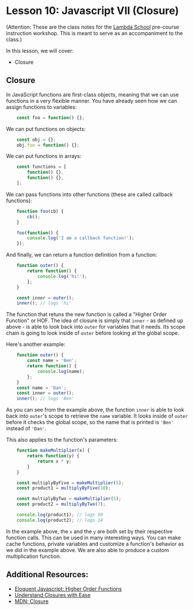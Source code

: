 # Lesson 10: Javascript VII (Closure)
(Attention: These are the class notes for the [Lambda School](http://www.lambdaschool.com) pre-course instruction workshop. This is meant to serve as an accompaniment to the class.)

In this lesson, we will cover: 

* Closure

## Closure

In JavaScript functions are first-class objects, meaning that we can use functions in a very flexible manner. You have already seen how we can assign functions to variables:

```javascript
    const foo = function() {};
```

We can put functions on objects:

```javascript
    const obj = {};
    obj.foo = function() {};
```

We can put functions in arrays:

```javascript
    const functions = [
        function() {},
        function() {},
    ];
```

We can pass functions into other functions (these are called callback functions):

```javascript
    function foo(cb) {
        cb();
    }

    foo(function() {
        console.log('I am a callback function!');
    });
```

And finally, we can return a function definition from a function:

```javascript
    function outer() {
        return function() {
            console.log('hi!');
        };
    }

    const inner = outer();
    inner(); // logs 'hi'
```

The function that retuns the new function is called a "Higher Order Function" or HOF.  The idea of closure is simply that `inner` - as defined up above - is able to look back into `outer` for variables that it needs. Its scope chain is going to look inside of `outer` before looking at the global scope.

Here's another example:

```javascript
    function outer() {
        const name = 'Ben';
        return function() {
            console.log(name);
        };
    }
    const name = 'Dan';
    const inner = outer();
    inner(); // logs 'Ben'
```

As you can see from the example above, the function `inner` is able to look back into `outer`'s scope to retrieve the `name` variable.
It looks inside of `outer` before it checks the global scope, so the name that is printed is `'Ben'` instead of `'Dan'`.

This also applies to the function's parameters:

```javascript
    function makeMultiplier(x) {
        return function(y) {
            return x * y;
        }
    }

    const multiplyByFive = makeMultiplier(5);
    const product1 = multiplyByFive(10);

    const multiplyByTwo = makeMultiplier(5);
    const product2 = multiplyByTwo(7);

    console.log(product1); // logs 50
    console.log(product2); // logs 14
```

In the example above, the `x` and the `y` are both set by their respective function calls. This can be used in many interesting ways. You can make cache functions, private variables and customize a function's behavior as we did in the example above. We are also able to produce a custom multiplication function.


## Additional Resources:

* [Eloquent Javascript: Higher Order Functions](https://eloquentjavascript.net/05_higher_order.html)
* [Understand Closures with Ease](http://javascriptissexy.com/understand-javascript-closures-with-ease/)
* [MDN: Closure](https://developer.mozilla.org/en-US/docs/Web/JavaScript/Closures)
